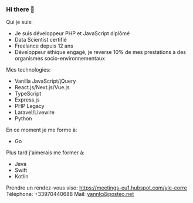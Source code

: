 ### Hi there 👋

Qui je suis: 
- Je suis développeur PHP et JavaScript diplômé
- Data Scientist certifié
- Freelance depuis 12 ans 
- Développeur éthique engagé, je reverse 10% de mes prestations à des organismes socio-environnementaux 

Mes technologies: 
- Vanilla JavaScript/jQuery
- React.js/Next.js/Vue.js 
- TypeScript
- Express.js
- PHP Legacy 
- Laravel/Livewire
- Python

En ce moment je me forme à: 
- Go

Plus tard j'aimerais me former à: 
- Java
- Swift
- Kotlin

Prendre un rendez-vous viso: https://meetings-eu1.hubspot.com/yle-corre
Téléphone: +33970440688
Mail: yannlc@posteo.net

<!--
**lecorreyann/lecorreyann** is a ✨ _special_ ✨ repository because its `README.md` (this file) appears on your GitHub profile.

Here are some ideas to get you started:

- 🔭 I’m currently working on ...
- 🌱 I’m currently learning ...
- 👯 I’m looking to collaborate on ...
- 🤔 I’m looking for help with ...
- 💬 Ask me about ...
- 📫 How to reach me: ...
- 😄 Pronouns: ...
- ⚡ Fun fact: ...
-->

